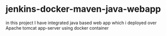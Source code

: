 # jenkins-docker-maven-java-webapp

in this project I have integrated java based web app which i deployed over Apache tomcat app-server using docker container 
